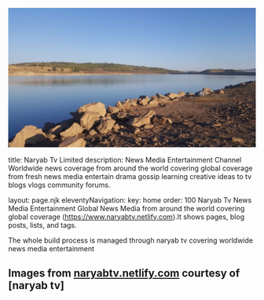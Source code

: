 ![](assets/20210813_034406_FB_IMG_1628030334467.jpg)



title: Naryab Tv Limited
description: News Media Entertainment Channel
Worldwide news coverage from around the world covering global coverage from fresh news media
entertain drama gossip learning creative ideas to tv blogs vlogs community forums.

layout: page.njk
eleventyNavigation:
key: home
order: 100
Naryab Tv
News Media Entertainment Global News Media from around the world covering global coverage (https://www.naryabtv.netlify.com).It shows pages, blog posts, lists, and tags.

The whole build process is managed through naryab tv covering worldwide news media entertainment

Images from [naryabtv.netlify.com](https://naryabtv.netlify.com/) courtesy of [naryab tv]
-----------------------------------------------------------------------------------------
